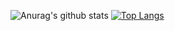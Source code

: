 ![Anurag's github stats](https://github-readme-stats.vercel.app/api?username=Rdx11&bg_color=30,e96443,904e95&title_color=fff&text_color=fff)
[![Top Langs](https://github-readme-stats.vercel.app/api/top-langs/?username=Rdx11&bg_color=30,e96443,904e95&title_color=fff&text_color=fff)](https://github.com/anuraghazra/github-readme-stats)



